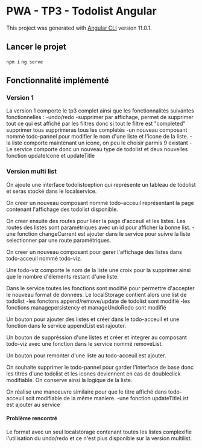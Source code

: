 # PWA - TP3 - Todolist Angular

This project was generated with [Angular CLI](https://github.com/angular/angular-cli) version 11.0.1.

## Lancer le projet
`npm i` 
`ng serve`

## Fonctionnalité implémenté

### Version 1

La version 1 comporte le tp3 complet ainsi que les fonctionnalités suivantes fonctionnelles : 
-undo/redo
-supprimer par affichage, permet de supprimer tout ce qui est affiché par les filtres donc si tout le filtre est "completed" supprimer tous supprimeras tous les completés
-un nouveau composant nommé todo-pannel pour modifier le nom d'une liste et l'icone de la liste.
-la liste comporte maintenant un icone, on peu le choisir parmis 9 existant
-Le service comporte donc un nouveau type de todolist et deux nouvelles fonction updateIcone et updateTitle


### Version multi list

On ajoute une interface todolistception qui représente un tableau de todolist et seras stocké dans le localservice.

On creer un nouveau composant nommé todo-acceuil représentant la page contenant l'affichage des todolist disponible. 

On creer ensuite des routes pour liéer la page d'acceuil et les listes. Les routes des listes sont paramétriques avec un id pour afficher la bonne list. 
-une fonction changeCurrent est ajouter dans le service pour suivre la liste selectionner par une route paramétriques. 

On creer un nouveau composant pour gerer l'affichage des listes dans todo-acceuil nommé todo-viz.

Une todo-viz comporte le nom de la liste une croix pour la supprimer ainsi que le nombre d'élements restant d'une liste. 

Dans le service toutes les fonctions sont modifié pour permettre d'accepter le nouveau format de données. Le localStorage contient alors une list de todolist
  -les fonctons append/remove/update de todolist sont modifié
  -les fonctions managepersistency et manageUndoRedo sont modifié 

Un bouton pour ajouter des listes et créer dans le todo-acceuil et une fonction dans le service appendList est rajouter. 

Un bouton de suppréssion d'une listes et créer et integrer au composant todo-viz avec une fonction dans le service nommé removeList. 

Un bouton pour remonter d'une liste au todo-acceuil est ajouter. 

On souhaite supprimer le todo-pannel pour garder l'interface de base donc les titres d'une todolist et les icones deviennent en cas de doubleclick modifiable. On conserve ainsi la logique de la liste. 

On réalise une manoeuvre similaire pour que le titre affiché dans todo-acceuil soit modifiable de la même maniere. 
-une fonction updateTitleList est ajouter au service

#### Problème rencontré
Le format avec un seul localstorage contenant toutes les listes complexifie l'utilisation du undo/redo et ce n'est plus disponible sur la version multilist. 

